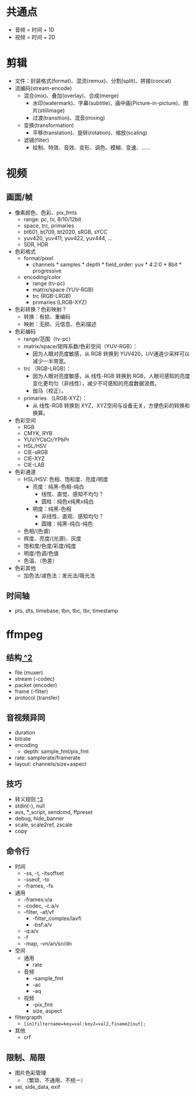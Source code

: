 

# 共通点
- 音频 = 时间 + 1D
- 视频 = 时间 + 2D

# 剪辑
- 文件：封装格式(format)、混流(remux)、分割(split)、拼接(concat)
- 流编码(stream-encode)
  - 混合(mix)、叠加(overlay)、合成(merge)
    - 水印(watermark)、字幕(subtitle)、画中画(Picture-in-picture)、图片(stillimage)
    - 过渡(transition)、混音(mixing)
  - 变换(transformation)
    - 平移(translation)、旋转(rotation)、缩放(scaling)
  - 滤镜(filter)
    - 绘制、特效、音效、变形、调色、模糊、变速、……


# 视频
## 画面/帧
- 像素颜色、色彩、pix_fmts
  - range: pc, tv, 8/10/12bit
  - space, trc, primaries
  - bt601, bt709, bt2020, sRGB, sYCC
  - yuv420, yuv411, yuv422, yuv444, ...
  - SDR, HDR
- 色彩格式
  - format/pixel
    - channels * samples * depth * field_order: yuv * 4:2:0 * 8bit * progressive
  - encoding/color
    - range (tv-pc)
    - matrix/space (YUV-RGB)
    - trc (RGB-LRGB)
    - primaries (LRGB-XYZ)
- 色彩转换？色彩映射？
  - 转换：有损、重编码
  - 映射：无损、元信息、色彩描述
- 色彩编码
  - range/范围（tv-pc）
  - matrix/space/矩阵系数/色彩空间（YUV-RGB）：
    - 因为人眼对亮度敏感，从 RGB 转换到 YUV420，UV通道少采样可以减少一半带宽。
  - trc （RGB-LRGB）：
    - 因为人眼对亮度敏感，从 线性-RGB 转换到 RGB，人眼可感知的亮度变化更均匀（非线性），减少不可感知的亮度数据浪费。 
    - 伽马（校正）。
  - primaries （LRGB-XYZ）：
    - 从 线性-RGB 转换到 XYZ，XYZ空间与设备无关，方便色彩的转换和换算。
- 色彩空间
  - RGB
  - CMYK, RYB
  - YUV/YCbCr/YPbPr
  - HSL/HSV
  - CIE-sRGB
  - CIE-XYZ
  - CIE-LAB
- 色彩通道
  - HSL/HSV: 色相、饱和度、亮度/明度
    - 亮度：纯黑-色相-纯白
      - 线性、直觉、感知不均匀？
      - 圆柱：纯色x纯黑x纯白
    - 明度：纯黑-色相
      - 非线性、直观、感知均匀？
      - 圆锥：纯黑-纯白-纯色
  - 色相/(色谱)
  - 辉度、亮度/(光源)、灰度
  - 饱和度/色度/彩度/纯度
  - 明度/色调/色值
  - 色温、（色差）
- 色彩其他
  - 加色法/减色法：发光法/吸光法
## 时间轴
- pts, dts, timebase, tbn, tbc, tbr, timestamp


# ffmpeg

## 结构[ ^2]
- file (muxer)
- stream (-codec)
- packet (encoder)
- frame (-filter)
- protocol (transfer)

[ ^2]:https://ffmpeg.org/ffmpeg.html#Detailed-description


## 音视频异同
- duration
- bitrate
- encoding
  - depth: sample_fmt/pix_fmt
- rate: samplerate/framerate
- layout: channels/size+aspect


## 技巧
- 转义规则 [ ^3]
- stdin(-), null
- avs, *_script, sendcmd, ffpreset
- debug, hide_banner
- scale, scale2ref, zscale
- copy

[图标]:https://en.wikipedia.org/wiki/JPEG#Entropy_coding
[ ^3]:https://ffmpeg.org/ffmpeg-filters.html#Notes-on-filtergraph-escaping


## 命令行
- 时间
  - -ss, -t, -itsoffset
  - -sseof, -to 
  - -frames, -fs
- 通用
  - -frames:v/a
  - -codec, -c:a/v
  - -filter, -af/vf
    - -filter_complex/lavfi
    - -bsf:a/v
  - -q:a/v
  - -f
  - -map, -vn/an/sn/dn
- 空间
  - 通用
    - rate
  - 音频
    - -sample_fmt
    - -ac
    - -aq
  - 视频
    - -pix_fmt
    - size, aspect
- filtergrapth
   - `[in]filtername=key=val:key2=val2,finame2[out];`
- 其他
  - crf


## 限制、局限
- 图片色彩管理
  - （繁琐、不通用、不统一）
- sei, side_data, exif

[图片色彩管理: littlecms, Adobe Photoshop]:\
